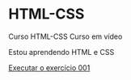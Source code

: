 # HTML-CSS
 Curso HTML-CSS Curso em vídeo
 
 Estou aprendendo HTML e CSS 

<a href= 'https://guigaldino.github.io/HTML-CSS/Exercicios/ex001/index.html'>Executar o exercício 001</a>

